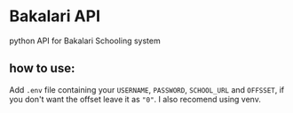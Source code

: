 # Bakalari API
python API for Bakalari Schooling system

## how to use:
Add `.env` file containing your `USERNAME`, `PASSWORD`, `SCHOOL_URL` and `OFFSSET`, if you don't want the offset leave it as `"0"`.
I also recomend using venv.

